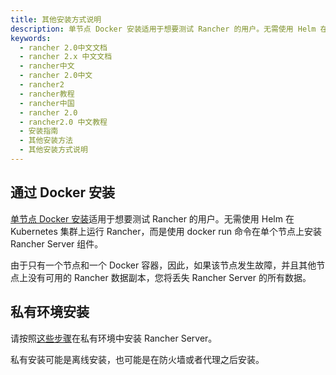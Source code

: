 ```yaml
---
title: 其他安装方式说明
description: 单节点 Docker 安装适用于想要测试 Rancher 的用户。无需使用 Helm 在 Kubernetes 集群上运行 Rancher，而是使用 docker run 命令在单个节点上安装 Rancher Server 组件。私有安装可能是离线安装，也可能是在防火墙或者代理之后安装。
keywords:
  - rancher 2.0中文文档
  - rancher 2.x 中文文档
  - rancher中文
  - rancher 2.0中文
  - rancher2
  - rancher教程
  - rancher中国
  - rancher 2.0
  - rancher2.0 中文教程
  - 安装指南
  - 其他安装方法
  - 其他安装方式说明
---
```


## 通过 Docker 安装

[单节点 Docker 安装](/docs/installation/other-installation-methods/single-node-docker/_index)适用于想要测试 Rancher 的用户。无需使用 Helm 在 Kubernetes 集群上运行 Rancher，而是使用 docker run 命令在单个节点上安装 Rancher Server 组件。

由于只有一个节点和一个 Docker 容器，因此，如果该节点发生故障，并且其他节点上没有可用的 Rancher 数据副本，您将丢失 Rancher Server 的所有数据。

## 私有环境安装

请按照[这些步骤](/docs/installation/other-installation-methods/air-gap/_index)在私有环境中安装 Rancher Server。

私有安装可能是离线安装，也可能是在防火墙或者代理之后安装。
